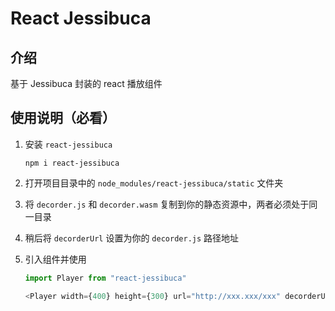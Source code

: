 # React Jessibuca

## 介绍

基于 Jessibuca 封装的 react 播放组件

## 使用说明（必看）

1. 安装 `react-jessibuca`

    ```shell
    npm i react-jessibuca
    ```

2. 打开项目目录中的 `node_modules/react-jessibuca/static` 文件夹
3. 将 `decorder.js` 和 `decorder.wasm` 复制到你的静态资源中，两者必须处于同一目录
4. 稍后将 `decorderUrl` 设置为你的 `decorder.js` 路径地址
5. 引入组件并使用

    ```typescript
    import Player from "react-jessibuca"

    <Player width={400} height={300} url="http://xxx.xxx/xxx" decorderUrl="http://xxx.xxx/decorder.js" />
    ```
